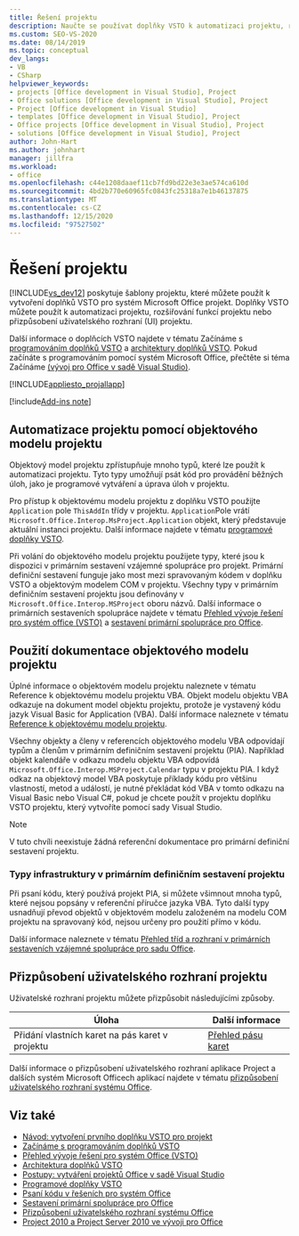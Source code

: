 ```yaml
---
title: Řešení projektu
description: Naučte se používat doplňky VSTO k automatizaci projektu, rozšiřování funkcí projektu nebo přizpůsobení uživatelského rozhraní (UI) projektu.
ms.custom: SEO-VS-2020
ms.date: 08/14/2019
ms.topic: conceptual
dev_langs:
- VB
- CSharp
helpviewer_keywords:
- projects [Office development in Visual Studio], Project
- Office solutions [Office development in Visual Studio], Project
- Project [Office development in Visual Studio]
- templates [Office development in Visual Studio], Project
- Office projects [Office development in Visual Studio], Project
- solutions [Office development in Visual Studio], Project
author: John-Hart
ms.author: johnhart
manager: jillfra
ms.workload:
- office
ms.openlocfilehash: c44e1208daaef11cb7fd9bd22e3e3ae574ca610d
ms.sourcegitcommit: 4bd2b770e60965fc0843fc25318a7e1b46137875
ms.translationtype: MT
ms.contentlocale: cs-CZ
ms.lasthandoff: 12/15/2020
ms.locfileid: "97527502"
---
```

# <a name="project-solutions"></a>Řešení projektu
  [!INCLUDE[vs_dev12](../vsto/includes/vs-dev12-md.md)] poskytuje šablony projektu, které můžete použít k vytvoření doplňků VSTO pro systém Microsoft Office projekt. Doplňky VSTO můžete použít k automatizaci projektu, rozšiřování funkcí projektu nebo přizpůsobení uživatelského rozhraní (UI) projektu.

 Další informace o doplňcích VSTO najdete v tématu Začínáme s [programováním doplňků VSTO](../vsto/getting-started-programming-vsto-add-ins.md) a [architektury doplňků VSTO](../vsto/architecture-of-vsto-add-ins.md). Pokud začínáte s programováním pomocí systém Microsoft Office, přečtěte si téma Začínáme [&#40;vývoj pro Office v sadě Visual Studio&#41;](../vsto/getting-started-office-development-in-visual-studio.md).

 [!INCLUDE[appliesto_projallapp](../vsto/includes/appliesto-projallapp-md.md)]

[!include[Add-ins note](includes/addinsnote.md)]

## <a name="automate-project-by-using-the-project-object-model"></a>Automatizace projektu pomocí objektového modelu projektu
 Objektový model projektu zpřístupňuje mnoho typů, které lze použít k automatizaci projektu. Tyto typy umožňují psát kód pro provádění běžných úloh, jako je programové vytváření a úprava úloh v projektu.

 Pro přístup k objektovému modelu projektu z doplňku VSTO použijte `Application` pole `ThisAddIn` třídy v projektu. `Application`Pole vrátí `Microsoft.Office.Interop.MsProject.Application` objekt, který představuje aktuální instanci projektu. Další informace najdete v tématu [programové doplňky VSTO](../vsto/programming-vsto-add-ins.md).

 Při volání do objektového modelu projektu použijete typy, které jsou k dispozici v primárním sestavení vzájemné spolupráce pro projekt. Primární definiční sestavení funguje jako most mezi spravovaným kódem v doplňku VSTO a objektovým modelem COM v projektu. Všechny typy v primárním definičním sestavení projektu jsou definovány v `Microsoft.Office.Interop.MSProject` oboru názvů. Další informace o primárních sestaveních spolupráce najdete v tématu [Přehled vývoje řešení pro systém office &#40;VSTO&#41;](../vsto/office-solutions-development-overview-vsto.md) a [sestavení primární spolupráce pro Office](../vsto/office-primary-interop-assemblies.md).

## <a name="use-the-project-object-model-documentation"></a>Použití dokumentace objektového modelu projektu
 Úplné informace o objektovém modelu projektu naleznete v tématu Reference k objektovému modelu projektu VBA. Objekt modelu objektu VBA odkazuje na dokument model objektu projektu, protože je vystavený kódu jazyk Visual Basic for Application (VBA). Další informace naleznete v tématu [Reference k objektovému modelu projektu](/office/vba/api/project.object).

 Všechny objekty a členy v referencích objektového modelu VBA odpovídají typům a členům v primárním definičním sestavení projektu (PIA). Například objekt kalendáře v odkazu modelu objektu VBA odpovídá `Microsoft.Office.Interop.MSProject.Calendar` typu v projektu PIA. I když odkaz na objektový model VBA poskytuje příklady kódu pro většinu vlastností, metod a událostí, je nutné překládat kód VBA v tomto odkazu na Visual Basic nebo Visual C#, pokud je chcete použít v projektu doplňku VSTO projektu, který vytvoříte pomocí sady Visual Studio.

> [!NOTE]
> V tuto chvíli neexistuje žádná referenční dokumentace pro primární definiční sestavení projektu.

### <a name="infrastructure-types-in-the-project-primary-interop-assembly"></a>Typy infrastruktury v primárním definičním sestavení projektu
 Při psaní kódu, který používá projekt PIA, si můžete všimnout mnoha typů, které nejsou popsány v referenční příručce jazyka VBA. Tyto další typy usnadňují převod objektů v objektovém modelu založeném na modelu COM projektu na spravovaný kód, nejsou určeny pro použití přímo v kódu.

 Další informace naleznete v tématu [Přehled tříd a rozhraní v primárních sestaveních vzájemné spolupráce pro sadu Office](/previous-versions/office/office-12/ms247299(v=office.12)).

## <a name="customize-the-user-interface-of-project"></a>Přizpůsobení uživatelského rozhraní projektu
 Uživatelské rozhraní projektu můžete přizpůsobit následujícími způsoby.

|Úloha|Další informace|
|----------|--------------------------|
|Přidání vlastních karet na pás karet v projektu|[Přehled pásu karet](../vsto/ribbon-overview.md)|

 Další informace o přizpůsobení uživatelského rozhraní aplikace Project a dalších systém Microsoft Officech aplikací najdete v tématu [přizpůsobení uživatelského rozhraní systému Office](../vsto/office-ui-customization.md).

## <a name="see-also"></a>Viz také
- [Návod: vytvoření prvního doplňku VSTO pro projekt](../vsto/walkthrough-creating-your-first-vsto-add-in-for-project.md)
- [Začínáme s programováním doplňků VSTO](../vsto/getting-started-programming-vsto-add-ins.md)
- [Přehled vývoje řešení pro systém Office &#40;VSTO&#41;](../vsto/office-solutions-development-overview-vsto.md)
- [Architektura doplňků VSTO](../vsto/architecture-of-vsto-add-ins.md)
- [Postupy: vytváření projektů Office v sadě Visual Studio](../vsto/how-to-create-office-projects-in-visual-studio.md)
- [Programové doplňky VSTO](../vsto/programming-vsto-add-ins.md)
- [Psaní kódu v řešeních pro systém Office](../vsto/writing-code-in-office-solutions.md)
- [Sestavení primární spolupráce pro Office](../vsto/office-primary-interop-assemblies.md)
- [Přizpůsobení uživatelského rozhraní systému Office](../vsto/office-ui-customization.md)
- [Project 2010 a Project Server 2010 ve vývoji pro Office](/previous-versions/office/developer/office-2010/ee758031(v=office.14))
